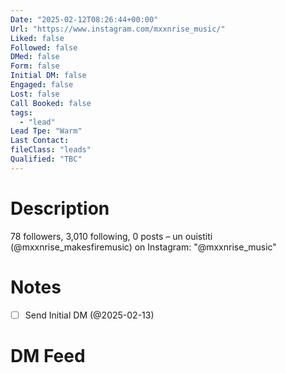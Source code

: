 ```yaml
---
Date: "2025-02-12T08:26:44+00:00"
Url: "https://www.instagram.com/mxxnrise_music/"
Liked: false
Followed: false
DMed: false
Form: false
Initial DM: false
Engaged: false
Lost: false
Call Booked: false
tags:
  - "lead"
Lead Tpe: "Warm"
Last Contact:
fileClass: "leads"
Qualified: "TBC"
---
```

# Description
78 followers, 3,010 following, 0 posts – un ouistiti (@mxxnrise_makesfiremusic) on Instagram: "@mxxnrise_music"
# Notes
- [ ] Send Initial DM (@2025-02-13)
# DM Feed